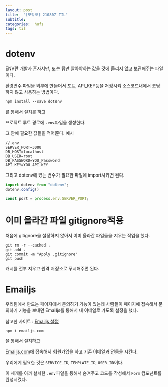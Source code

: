 ```yaml
---
layout: post
title:  "[모각코] 210807 TIL"
subtitle:   
categories:  hufs
tags: til
---
```


# dotenv
ENV란 개발자 혼자서만, 또는 팀만 알아야하는 값을 깃에 올리지 않고 보관해주는 파일이다.

환경변수 파일을 외부에 만들어서 포트, API_KEY등을 저장시켜 소스코드내에서 코딩하지 않고 사용하는 방법이다.

```
npm install --save dotenv
```
를 통해서 설치를 하고 

프로젝트 루트 경로에 `.env`파일을 생성한다.

그 안에 필요한 값들을 적어준다.
예시
```
//.env
SERVER_PORT=3000
DB_HOST=localhost
DB_USER=root
DB_PASSWORD=YOU_Password
API_KEY=YOU_API_KEY
```

그리고 dotenv에 있는 변수가 필요한 파일에 import시키면 된다.
```js
import dotenv from "dotenv";
dotenv.config()

const port = process.env.SERVER_PORT;
```


# 이미 올라간 파일 gitignore적용
처음에 gitignore을 설정하지 않아서 이미 올라간 파일들을 지우는 작업을 했다.

```
git rm -r --cached .
git add .
git commit -m "Apply .gitignore"
git push
```
캐시를 전부 지우고 원격 저장소로 푸시해주면 된다.

# Emailjs
우리팀에서 만드는 페이지에서 문의하기 기능이 있는데 사람들이 페이지에 접속해서 문의하기 기능을 보내면 Emailjs를 통해서 내 이메일로 가도록 설정을 했다.

참고한 사이트  : [Emailjs 설정](https://dev.to/daliboru/how-to-send-emails-from-a-form-in-react-emailjs-27d1)

```
npm i emailjs-com
```
을 통해서 설치하고 

[Emailjs.com](https://dashboard.emailjs.com/sign-up)에 접속해서 회원가입을 하고 기존 이메일과 연동을 시킨다. 

우리에게 필요한 것은 `SERVICE_ID`, `TEMPLATE_ID`, `USER_ID`이다. 

이 세개를 아까 설치한 `.env`파일을 통해서 숨겨주고 코드를 작성해서 `Form` 컴포넌트를 완성시켰다.
